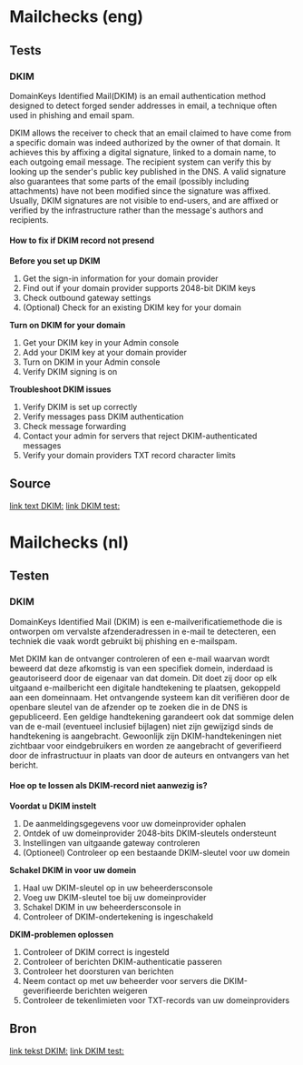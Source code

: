 # Mailchecks (eng)
## Tests

### DKIM
DomainKeys Identified Mail(DKIM) is an email authentication method designed to detect forged sender addresses in email, a technique often used in phishing and email spam.

DKIM allows the receiver to check that an email claimed to have come from a specific domain was indeed authorized by the owner of that domain. It achieves this by affixing a digital signature, linked to a domain name, to each outgoing email message. The recipient system can verify this by looking up the sender's public key published in the DNS. A valid signature also guarantees that some parts of the email (possibly including attachments) have not been modified since the signature was affixed. Usually, DKIM signatures are not visible to end-users, and are affixed or verified by the infrastructure rather than the message's authors and recipients.

#### How to fix if DKIM record not presend
**Before you set up DKIM**
<ol>
  <li>Get the sign-in information for your domain provider</li>
  <li>Find out if your domain provider supports 2048-bit DKIM keys</li>
  <li>Check outbound gateway settings</li>
  <li>(Optional) Check for an existing DKIM key for your domain</li>
</ol>

**Turn on DKIM for your domain**
<ol>
  <li>Get your DKIM key in your Admin console</li>
  <li>Add your DKIM key at your domain provider</li>
  <li>Turn on DKIM in your Admin console</li>
  <li>Verify DKIM signing is on</li>
</ol>

**Troubleshoot DKIM issues**
<ol>
  <li>Verify DKIM is set up correctly</li>
  <li>Verify messages pass DKIM authentication</li>
  <li>Check message forwarding</li>
  <li>Contact your admin for servers that reject DKIM-authenticated messages</li>
  <li>Verify your domain providers TXT record character limits</li>
</ol>

## Source
[link text DKIM:](https://en.wikipedia.org/wiki/DomainKeys_Identified_Mail)
[link DKIM test:](https://github.com/juerkkil/securityheaders/blob/master/securityheaders.py)


# Mailchecks (nl)
## Testen

### DKIM
DomainKeys Identified Mail (DKIM) is een e-mailverificatiemethode die is ontworpen om vervalste afzenderadressen in e-mail te detecteren, een techniek die vaak wordt gebruikt bij phishing en e-mailspam.

Met DKIM kan de ontvanger controleren of een e-mail waarvan wordt beweerd dat deze afkomstig is van een specifiek domein, inderdaad is geautoriseerd door de eigenaar van dat domein. Dit doet zij door op elk uitgaand e-mailbericht een digitale handtekening te plaatsen, gekoppeld aan een domeinnaam. Het ontvangende systeem kan dit verifiëren door de openbare sleutel van de afzender op te zoeken die in de DNS is gepubliceerd. Een geldige handtekening garandeert ook dat sommige delen van de e-mail (eventueel inclusief bijlagen) niet zijn gewijzigd sinds de handtekening is aangebracht. Gewoonlijk zijn DKIM-handtekeningen niet zichtbaar voor eindgebruikers en worden ze aangebracht of geverifieerd door de infrastructuur in plaats van door de auteurs en ontvangers van het bericht.

#### Hoe op te lossen als DKIM-record niet aanwezig is?
**Voordat u DKIM instelt**
<ol>
  <li>De aanmeldingsgegevens voor uw domeinprovider ophalen</li>
  <li>Ontdek of uw domeinprovider 2048-bits DKIM-sleutels ondersteunt</li>
  <li>Instellingen van uitgaande gateway controleren</li>
  <li>(Optioneel) Controleer op een bestaande DKIM-sleutel voor uw domein</li>
</ol>

**Schakel DKIM in voor uw domein**
<ol>
  <li>Haal uw DKIM-sleutel op in uw beheerdersconsole</li>
  <li>Voeg uw DKIM-sleutel toe bij uw domeinprovider</li>
  <li>Schakel DKIM in uw beheerdersconsole in</li>
  <li>Controleer of DKIM-ondertekening is ingeschakeld</li>
</ol>

**DKIM-problemen oplossen**
<ol>
  <li>Controleer of DKIM correct is ingesteld</li>
  <li>Controleer of berichten DKIM-authenticatie passeren</li>
  <li>Controleer het doorsturen van berichten</li>
  <li>Neem contact op met uw beheerder voor servers die DKIM-geverifieerde berichten weigeren</li>
  <li>Controleer de tekenlimieten voor TXT-records van uw domeinproviders</li>
</ol>

## Bron
[link tekst DKIM:](https://en.wikipedia.org/wiki/DomainKeys_Identified_Mail)
[link DKIM test:](https://github.com/juerkkil/securityheaders/blob/master/securityheaders.py)